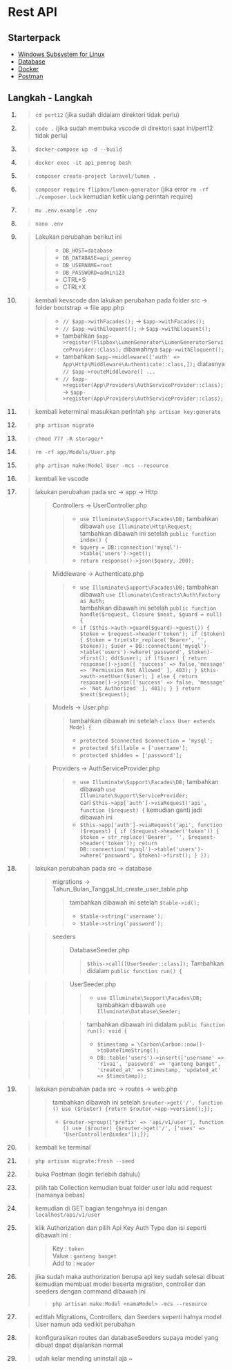 # Rest API

## Starterpack
- [Windows Subsystem for Linux](https://www.microsoft.com/store/productId/9PDXGNCFSCZV)
- [Database](https://github.com/teamanubot/bhs_pemrograman/tree/main/pert12)
- [Docker](https://www.docker.com/products/docker-desktop)
- [Postman](https://www.postman.com/downloads)


## Langkah - Langkah
1. > `cd pert12` (jika sudah didalam direktori tidak perlu)
2. > `code .` (jika sudah membuka vscode di direktori saat ini/pert12 tidak perlu)
3. > `docker-compose up -d --build`
4. > `docker exec -it api_pemrog bash`
5. > `composer create-project laravel/lumen .`
6. > `composer require flipbox/lumen-generator` (jika error `rm -rf ./composer.lock` kemudian ketik ulang perintah require)
7. > `mv .env.example .env`
8. > `nano .env`
9. > Lakukan perubahan berikut ini
   >> - `DB_HOST=database`
   >> - `DB_DATABASE=api_pemrog`
   >> - `DB_USERNAME=root`
   >> - `DB_PASSWORD=admin123`
   >> - CTRL+S
   >> - CTRL+X
10. > kembali kevscode dan lakukan perubahan pada folder src -> folder bootstrap -> file app.php
    >> - `// $app->withFacades();` -> `$app->withFacades();`
    >> - `// $app->withEloquent();` -> `$app->withEloquent();`
    >> - tambahkan `$app->register(Flipbox\LumenGenerator\LumenGeneratorServiceProvider::Class);` dibawahnya `$app->withEloquent();`
    >> - tambahkan `$app->middleware(['auth' => App\Http\Middleware\Authenticate::class,]);` diatasnya `// $app->routeMiddleware([ ...`
    >> - `// $app->register(App\Providers\AuthServiceProvider::class);` -> `$app->register(App\Providers\AuthServiceProvider::class);`
11. > kembali keterminal masukkan perintah `php artisan key:generate`
12. > `php artisan migrate`
13. > `chmod 777 -R storage/*`
14. > `rm -rf app/Models/User.php`
15. > `php artisan make:Model User -mcs --resource`
16. > kembali ke vscode
17. > lakukan perubahan pada src -> app -> Http
    >> Controllers -> UserController.php
    >>> - `use Illuminate\Support\Facades\DB;` tambahkan dibawah `use Illuminate\Http\Request;`<br>
    >>> tambahkan dibawah ini setelah `public function index() {`
    >>> - `$query = DB::connection('mysql')->table('users')->get();`
    >>> - `return response()->json($query, 200);`
    
    >> Middleware -> Authenticate.php
    >>> - `use Illuminate\Support\Facades\DB;` tambahkan dibawah `use Illuminate\Contracts\Auth\Factory as Auth;`<br>
    >>> tambahkan dibawah ini setelah `public function handle($request, Closure $next, $guard = null) {`
    >>> - `if ($this->auth->guard($guard)->guest()) { $token = $request->header('token'); if ($token) { $token = trim(str_replace('Bearer', '', $token)); $user = DB::connection('mysql')->table('users')->where('password', $token)->first(); dd($user); if (!$user) { return response()->json([ 'success' => false,'message' => 'Permission Not Allowed' ], 403); } $this->auth->setUser($user); } else { return response()->json(['success' => false, 'message' => 'Not Authorized' ], 401); } } return $next($request);`

    >> Models -> User.php
    >>> tambahkan dibawah ini setelah `class User extends Model {`
    >>> - `protected $connected $connection = 'mysql';`
    >>> - `protected $fillable = ['username'];`
    >>> - `protected $hidden = ['password'];`

    >> Providers -> AuthServiceProvider.php
    >>> - `use Illuminate\Support\Facades\DB;` tambahkan dibawah `use Illuminate\Support\ServiceProvider;`<br>
    >>> cari `$this->app['auth']->viaRequest('api', function ($request) {` kemudian ganti jadi dibawah ini
    >>> - `$this->app['auth']->viaRequest('api', function ($request) { if ($request->header('token')) { $token = str_replace('Bearer', '', $request->header('token')); return DB::connection('mysql')->table('users')->where('password', $token)->first(); } });`
18. > lakukan perubahan pada src -> database
    >> migrations -> Tahun_Bulan_Tanggal_Id_create_user_table.php
    >>> tambahkan dibawah ini setelah `$table->id();`
    >>> - `$table->string('username');`
    >>> - `$table->string('password');`<br>
    
    >> seeders<br>
    >>> DatabaseSeeder.php<br>
    >>>> `$this->call([UserSeeder::class]);` Tambahkan didalam `public function run() {`<br>

    >>> UserSeeder.php<br>
    >>>> - `use Illuminate\Support\Facades\DB;` tambahkan dibawah `use Illuminate\Database\Seeder;`<br>

    >>>> tambahkan dibawah ini didalam `public function run(): void {`
    >>>> - `$timestamp = \Carbon\Carbon::now()->toDateTimeString();`
    >>>> - `DB::table('users')->insert(['username' => 'rivai', 'password' => 'ganteng banget', 'created_at' => $timestamp, 'updated_at' => $timestamp]);`
19. > lakukan perubahan pada src -> routes -> web.php
    >> tambahkan dibawah ini setelah `$router->get('/', function () use ($router) {return $router->app->version();});`
    >> - `$router->group(['prefix' => 'api/v1/user'], function () use ($router) {$router->get('/', ['uses' => 'UserController@index']);});`
20. > kembali ke terminal
21. > `php artisan migrate:fresh --seed`
22. > buka Postman (login terlebih dahulu)
23. > pilih tab Collection kemudian buat folder user lalu add request (namanya bebas)
24. > kemudian di GET bagian tengahnya isi dengan `localhost/api/v1/user`
25. > klik Authorization dan pilih Api Key Auth Type dan isi seperti dibawah ini : 
    >> Key : `token` <br>
    >> Value : `ganteng banget` <br>
    >> Add to : `Header`
26. > jika sudah maka authorization berupa api key sudah selesai dibuat kemudian membuat model beserta migration, controller dan seeders dengan command dibawah ini
    >> `php artisan make:Model <namaModel> -mcs --resource`
27. > editlah Migrations, Controllers, dan Seeders seperti halnya model User namun ada sedikit perubahan
28. > konfigurasikan routes dan databaseSeeders supaya model yang dibuat dapat dijalankan normal
29. > udah kelar mending uninstall aja ~